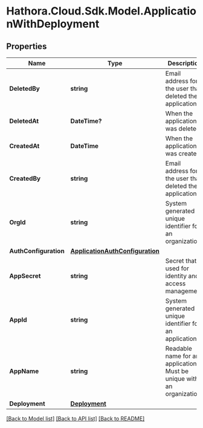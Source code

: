 # Hathora.Cloud.Sdk.Model.ApplicationWithDeployment

## Properties

Name | Type | Description | Notes
------------ | ------------- | ------------- | -------------
**DeletedBy** | **string** | Email address for the user that deleted the application. | 
**DeletedAt** | **DateTime?** | When the application was deleted. | 
**CreatedAt** | **DateTime** | When the application was created. | 
**CreatedBy** | **string** | Email address for the user that deleted the application. | 
**OrgId** | **string** | System generated unique identifier for an organization. | 
**AuthConfiguration** | [**ApplicationAuthConfiguration**](ApplicationAuthConfiguration.md) |  | 
**AppSecret** | **string** | Secret that is used for identity and access management. | 
**AppId** | **string** | System generated unique identifier for an application. | 
**AppName** | **string** | Readable name for an application. Must be unique within an organization. | 
**Deployment** | [**Deployment**](Deployment.md) |  | 

[[Back to Model list]](../README.md#documentation-for-models) [[Back to API list]](../README.md#documentation-for-api-endpoints) [[Back to README]](../README.md)

